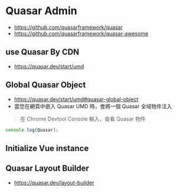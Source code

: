 # Quasar Admin
- https://github.com/quasarframework/quasar
- https://github.com/quasarframework/quasar-awesome
## use Quasar By CDN
- https://quasar.dev/start/umd

## Global Quasar Object
- https://quasar.dev/start/umd#quasar-global-object
- 當您在網頁中嵌入 Quasar UMD 時，會將一個 Quasar 全域物件注入

>在 Chrome Devtool Console 輸入，查看 Quasar 物件 
```javascript
console.log(Quasar);
```

## Initialize Vue instance


## Quasar Layout Builder
- https://quasar.dev/layout-builder

